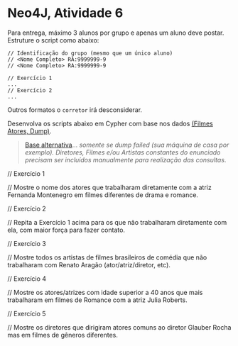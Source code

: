 # Neo4J, Atividade 6

Para entrega, máximo 3 alunos por grupo e apenas um aluno deve postar. Estruture o script como abaixo: 

```
// Identificação do grupo (mesmo que um único aluno)
// <Nome Completo> RA:9999999-9
// <Nome Completo> RA:9999999-9 

// Exercício 1
...
// Exercício 2
...

```

Outros formatos o `corretor` irá desconsiderar.

Desenvolva os scripts abaixo em Cypher com base nos dados [(Filmes Atores, Dump)](https://drive.google.com/drive/folders/1cA-yNkwgr7ghfj2Smk4i4mtIF5_aUuJ7?usp=sharing).

> [Base alternativa](https://github.com/Rogerio-mack/IMT_Banco_de_Dados/blob/main/Neo4J_filmes_atores_short.js)...
*somente se dump failed (sua máquina de casa por exemplo). Diretores, Filmes e/ou Artistas constantes do enunciado precisam ser incluídos manualmente para realização das consultas*.

// Exercício 1

// Mostre o nome dos atores que trabalharam diretamente com a atriz Fernanda Montenegro
em filmes diferentes de drama e romance.

// Exercício 2

// Repita a Exercício 1 acima para os que não trabalharam diretamente com ela, com maior
força para fazer contato.

// Exercício 3

// Mostre todos os artistas de filmes brasileiros de comédia que não trabalharam com Renato
Aragão (ator/atriz/diretor, etc).

// Exercício 4

// Mostre os atores/atrizes com idade superior a 40 anos que mais trabalharam em filmes de
Romance com a atriz Julia Roberts.

// Exercício 5

// Mostre os diretores que dirigiram atores comuns ao diretor Glauber Rocha mas em filmes
de gêneros diferentes.



